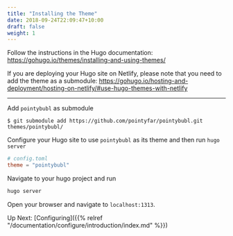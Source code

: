 ```yaml
---
title: "Installing the Theme"
date: 2018-09-24T22:09:47+10:00
draft: false
weight: 1
---
```


Follow the instructions in the Hugo documentation: 
https://gohugo.io/themes/installing-and-using-themes/ 

If you are deploying your Hugo site on Netlify, please note that you need to add the theme as a submodule: 
https://gohugo.io/hosting-and-deployment/hosting-on-netlify/#use-hugo-themes-with-netlify

---

Add `pointybubl` as submodule    
  ```
  $ git submodule add https://github.com/pointyfar/pointybubl.git themes/pointybubl/
  ```    
  
  
Configure your Hugo site to use `pointybubl` as its theme and then run `hugo server`    
  ```toml
  # config.toml
  theme = "pointybubl"
  ```

Navigate to your hugo project and run 

```bash
hugo server
```
Open your browser and navigate to `localhost:1313`.

Up Next: [Configuring]({{% relref "/documentation/configure/introduction/index.md" %}})

